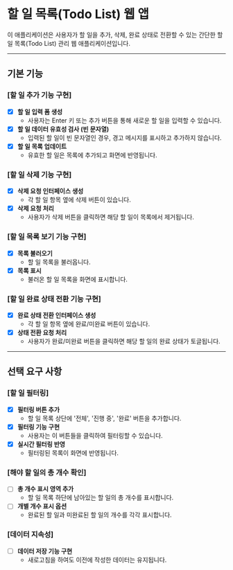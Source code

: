 # 할 일 목록(Todo List) 웹 앱

이 애플리케이션은 사용자가 할 일을 추가, 삭제, 완료 상태로 전환할 수 있는 간단한 할 일 목록(Todo List) 관리 웹 애플리케이션입니다.

----

## 기본 기능

### [할 일 추가 기능 구현]

- [x] **할 일 입력 폼 생성**
  - 사용자는 Enter 키 또는 추가 버튼을 통해 새로운 할 일을 입력할 수 있습니다.
- [x] **할 일 데이터 유효성 검사 (빈 문자열)**
  - 입력된 할 일이 빈 문자열인 경우, 경고 메시지를 표시하고 추가하지 않습니다.
- [x] **할 일 목록 업데이트**
  - 유효한 할 일은 목록에 추가되고 화면에 반영됩니다.

### [할 일 삭제 기능 구현]

- [x] **삭제 요청 인터페이스 생성**
  - 각 할 일 항목 옆에 삭제 버튼이 있습니다.
- [x] **삭제 요청 처리**
  - 사용자가 삭제 버튼을 클릭하면 해당 할 일이 목록에서 제거됩니다.

### [할 일 목록 보기 기능 구현]

- [x] **목록 불러오기**
  - 할 일 목록을 불러옵니다.
- [x] **목록 표시**
  - 불러온 할 일 목록을 화면에 표시합니다.

### [할 일 완료 상태 전환 기능 구현]

- [x] **완료 상태 전환 인터페이스 생성**
  - 각 할 일 항목 옆에 완료/미완료 버튼이 있습니다.
- [x] **상태 전환 요청 처리**
  - 사용자가 완료/미완료 버튼을 클릭하면 해당 할 일의 완료 상태가 토글됩니다.

----

## 선택 요구 사항

### [할 일 필터링]

- [x] **필터링 버튼 추가**
  - 할 일 목록 상단에 '전체', '진행 중', '완료' 버튼을 추가합니다.
- [x] **필터링 기능 구현**
  - 사용자는 이 버튼들을 클릭하여 필터링할 수 있습니다.
- [x] **실시간 필터링 반영**
  - 필터링된 목록이 화면에 반영됩니다.

### [해야 할 일의 총 개수 확인]

- [ ] **총 개수 표시 영역 추가**
  - 할 일 목록 하단에 남아있는 할 일의 총 개수를 표시합니다.
- [ ] **개별 개수 표시 옵션**
  - 완료된 할 일과 미완료된 할 일의 개수를 각각 표시합니다.

### [데이터 지속성]

- [ ] **데이터 저장 기능 구현**
  - 새로고침을 하여도 이전에 작성한 데이터는 유지됩니다.
